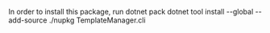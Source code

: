 In order to install this package, run
dotnet pack
dotnet tool install --global --add-source ./nupkg TemplateManager.cli